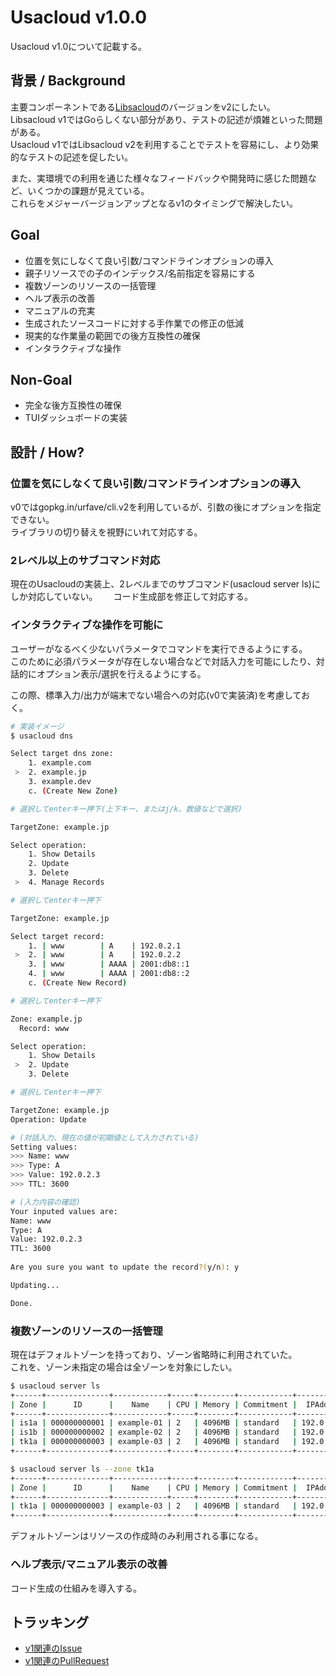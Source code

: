 # Usacloud v1.0.0

Usacloud v1.0について記載する。

## 背景 / Background

主要コンポーネントである[Libsacloud](https://github.com/sacloud/libsacloud)のバージョンをv2にしたい。  
Libsacloud v1ではGoらしくない部分があり、テストの記述が煩雑といった問題がある。  
Usacloud v1ではLibsacloud v2を利用することでテストを容易にし、より効果的なテストの記述を促したい。

また、実環境での利用を通じた様々なフィードバックや開発時に感じた問題など、いくつかの課題が見えている。    
これらをメジャーバージョンアップとなるv1のタイミングで解決したい。

## Goal

- 位置を気にしなくて良い引数/コマンドラインオプションの導入
- 親子リソースでの子のインデックス/名前指定を容易にする
- 複数ゾーンのリソースの一括管理
- ヘルプ表示の改善
- マニュアルの充実
- 生成されたソースコードに対する手作業での修正の低減
- 現実的な作業量の範囲での後方互換性の確保
- インタラクティブな操作

## Non-Goal

- 完全な後方互換性の確保
- TUIダッシュボードの実装

## 設計 / How?

### 位置を気にしなくて良い引数/コマンドラインオプションの導入

v0ではgopkg.in/urfave/cli.v2を利用しているが、引数の後にオプションを指定できない。  
ライブラリの切り替えを視野にいれて対応する。  

### 2レベル以上のサブコマンド対応

現在のUsacloudの実装上、2レベルまでのサブコマンド(usacloud server ls)にしか対応していない。　　
コード生成部を修正して対応する。

### インタラクティブな操作を可能に

ユーザーがなるべく少ないパラメータでコマンドを実行できるようにする。  
このために必須パラメータが存在しない場合などで対話入力を可能にしたり、対話的にオプション表示/選択を行えるようにする。  

この際、標準入力/出力が端末でない場合への対応(v0で実装済)を考慮しておく。  

```sh
# 実装イメージ
$ usacloud dns 

Select target dns zone:
    1. example.com
 >  2. example.jp
    3. example.dev
    c. (Create New Zone)

# 選択してenterキー押下(上下キー、またはj/k、数値などで選択)
```

```sh
TargetZone: example.jp

Select operation:
    1. Show Details
    2. Update 
    3. Delete
 >  4. Manage Records

# 選択してenterキー押下
```

```sh
TargetZone: example.jp

Select target record:
    1. | www        | A    | 192.0.2.1
 >  2. | www        | A    | 192.0.2.2
    3. | www        | AAAA | 2001:db8::1
    4. | www        | AAAA | 2001:db8::2
    c. (Create New Record)

# 選択してenterキー押下
```

```sh
Zone: example.jp
  Record: www

Select operation:
    1. Show Details
 >  2. Update 
    3. Delete

# 選択してenterキー押下
```

```sh
TargetZone: example.jp
Operation: Update

# (対話入力、現在の値が初期値として入力されている)
Setting values:
>>> Name: www 
>>> Type: A
>>> Value: 192.0.2.3
>>> TTL: 3600

# (入力内容の確認)
Your inputed values are:
Name: www
Type: A
Value: 192.0.2.3
TTL: 3600
  
Are you sure you want to update the record?(y/n): y 

Updating...

Done.
```

### 複数ゾーンのリソースの一括管理

現在はデフォルトゾーンを持っており、ゾーン省略時に利用されていた。  
これを、ゾーン未指定の場合は全ゾーンを対象にしたい。

```sh
$ usacloud server ls
+------+--------------+------------+-----+--------+------------+--------------+--------+----------------+
| Zone |      ID      |    Name    | CPU | Memory | Commitment |  IPAddress   | Status |      Host      |
+------+--------------+------------+-----+--------+------------+--------------+--------+----------------+
| is1a | 000000000001 | example-01 | 2   | 4096MB | standard   | 192.0.2.1/24 | up     | sac-is1a-sv001 |
| is1b | 000000000002 | example-02 | 2   | 4096MB | standard   | 192.0.2.2/24 | up     | sac-is1b-sv002 |
| tk1a | 000000000003 | example-03 | 2   | 4096MB | standard   | 192.0.2.3/24 | up     | sac-tk1a-sv003 |
+------+--------------+------------+-----+--------+------------+--------------+--------+----------------+

$ usacloud server ls --zone tk1a
+------+--------------+------------+-----+--------+------------+--------------+--------+----------------+
| Zone |      ID      |    Name    | CPU | Memory | Commitment |  IPAddress   | Status |      Host      |
+------+--------------+------------+-----+--------+------------+--------------+--------+----------------+
| tk1a | 000000000003 | example-03 | 2   | 4096MB | standard   | 192.0.2.3/24 | up     | sac-tk1a-sv003 |
+------+--------------+------------+-----+--------+------------+--------------+--------+----------------+
```

デフォルトゾーンはリソースの作成時のみ利用される事になる。

### ヘルプ表示/マニュアル表示の改善

コード生成の仕組みを導入する。

## トラッキング

- [v1関連のIssue](https://github.com/sacloud/usacloud/issues?q=is%3Aissue+is%3Aopen+label%3Av1)
- [v1関連のPullRequest](https://github.com/sacloud/usackoud/pulls?utf8=✓&q=is%3Apr+label%3Av1+)
 